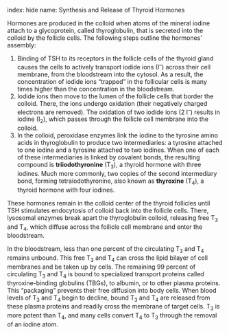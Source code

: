 index: hide
name: Synthesis and Release of Thyroid Hormones

Hormones are produced in the colloid when atoms of the mineral iodine attach to a glycoprotein, called thyroglobulin, that is secreted into the colloid by the follicle cells. The following steps outline the hormones’ assembly:

  1. Binding of TSH to its receptors in the follicle cells of the thyroid gland causes the cells to actively transport iodide ions (I<sup>–</sup>) across their cell membrane, from the bloodstream into the cytosol. As a result, the concentration of iodide ions “trapped” in the follicular cells is many times higher than the concentration in the bloodstream.
  2. Iodide ions then move to the lumen of the follicle cells that border the colloid. There, the ions undergo oxidation (their negatively charged electrons are removed). The oxidation of two iodide ions (2 I<sup>–</sup>) results in iodine (I<sub>2</sub>), which passes through the follicle cell membrane into the colloid.
  3. In the colloid, peroxidase enzymes link the iodine to the tyrosine amino acids in thyroglobulin to produce two intermediaries: a tyrosine attached to one iodine and a tyrosine attached to two iodines. When one of each of these intermediaries is linked by covalent bonds, the resulting compound is  **triiodothyronine** (T<sub>3</sub>), a thyroid hormone with three iodines. Much more commonly, two copies of the second intermediary bond, forming tetraiodothyronine, also known as  **thyroxine** (T<sub>4</sub>), a thyroid hormone with four iodines.

These hormones remain in the colloid center of the thyroid follicles until TSH stimulates endocytosis of colloid back into the follicle cells. There, lysosomal enzymes break apart the thyroglobulin colloid, releasing free T<sub>3</sub> and T<sub>4</sub>, which diffuse across the follicle cell membrane and enter the bloodstream.

In the bloodstream, less than one percent of the circulating T<sub>3</sub> and T<sub>4</sub> remains unbound. This free T<sub>3</sub> and T<sub>4</sub> can cross the lipid bilayer of cell membranes and be taken up by cells. The remaining 99 percent of circulating T<sub>3</sub> and T<sub>4</sub> is bound to specialized transport proteins called thyroxine-binding globulins (TBGs), to albumin, or to other plasma proteins. This “packaging” prevents their free diffusion into body cells. When blood levels of T<sub>3</sub> and T<sub>4 </sub>begin to decline, bound T<sub>3</sub> and T<sub>4</sub> are released from these plasma proteins and readily cross the membrane of target cells. T<sub>3</sub> is more potent than T<sub>4</sub>, and many cells convert T<sub>4</sub> to T<sub>3</sub> through the removal of an iodine atom.
